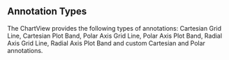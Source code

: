## Annotation Types
The ChartView provides the following types of annotations: Cartesian Grid Line, Cartesian Plot Band, Polar Axis Grid Line, Polar Axis Plot Band, Radial Axis Grid Line, Radial Axis Plot Band and custom Cartesian and Polar annotations.

[//]: <keywords: radialaxisplotbandannotation, polarlineseries, radialaxisgridlineannotation, polarcustomannotation, polaraxisplotbandannotation, polaraxisgridlineannotation, cartesianplotbandannotation, scatterpointseries, cartesiangridlineannotation, cartesiancustomannotation> 